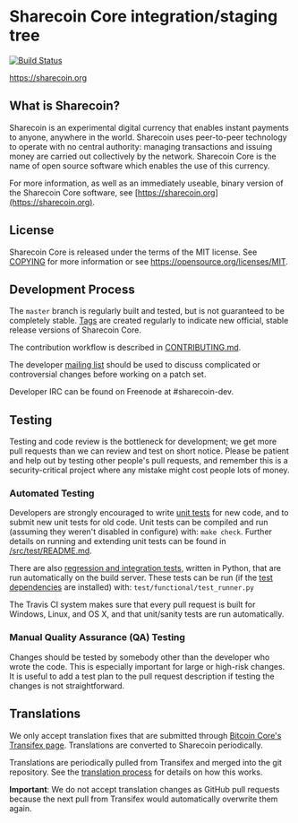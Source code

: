 Sharecoin Core integration/staging tree
=====================================

[![Build Status](https://travis-ci.org/hutlim/sharecoin.svg?branch=master)](https://travis-ci.org/hutlim/sharecoin)

https://sharecoin.org

What is Sharecoin?
----------------

Sharecoin is an experimental digital currency that enables instant payments to
anyone, anywhere in the world. Sharecoin uses peer-to-peer technology to operate
with no central authority: managing transactions and issuing money are carried
out collectively by the network. Sharecoin Core is the name of open source
software which enables the use of this currency.

For more information, as well as an immediately useable, binary version of
the Sharecoin Core software, see [https://sharecoin.org](https://sharecoin.org).

License
-------

Sharecoin Core is released under the terms of the MIT license. See [COPYING](COPYING) for more
information or see https://opensource.org/licenses/MIT.

Development Process
-------------------

The `master` branch is regularly built and tested, but is not guaranteed to be
completely stable. [Tags](https://github.com/hutlim/sharecoin/tags) are created
regularly to indicate new official, stable release versions of Sharecoin Core.

The contribution workflow is described in [CONTRIBUTING.md](CONTRIBUTING.md).

The developer [mailing list](https://groups.google.com/forum/#!forum/sharecoin-dev)
should be used to discuss complicated or controversial changes before working
on a patch set.

Developer IRC can be found on Freenode at #sharecoin-dev.

Testing
-------

Testing and code review is the bottleneck for development; we get more pull
requests than we can review and test on short notice. Please be patient and help out by testing
other people's pull requests, and remember this is a security-critical project where any mistake might cost people
lots of money.

### Automated Testing

Developers are strongly encouraged to write [unit tests](src/test/README.md) for new code, and to
submit new unit tests for old code. Unit tests can be compiled and run
(assuming they weren't disabled in configure) with: `make check`. Further details on running
and extending unit tests can be found in [/src/test/README.md](/src/test/README.md).

There are also [regression and integration tests](/test), written
in Python, that are run automatically on the build server.
These tests can be run (if the [test dependencies](/test) are installed) with: `test/functional/test_runner.py`

The Travis CI system makes sure that every pull request is built for Windows, Linux, and OS X, and that unit/sanity tests are run automatically.

### Manual Quality Assurance (QA) Testing

Changes should be tested by somebody other than the developer who wrote the
code. This is especially important for large or high-risk changes. It is useful
to add a test plan to the pull request description if testing the changes is
not straightforward.

Translations
------------

We only accept translation fixes that are submitted through [Bitcoin Core's Transifex page](https://www.transifex.com/projects/p/bitcoin/).
Translations are converted to Sharecoin periodically.

Translations are periodically pulled from Transifex and merged into the git repository. See the
[translation process](doc/translation_process.md) for details on how this works.

**Important**: We do not accept translation changes as GitHub pull requests because the next
pull from Transifex would automatically overwrite them again.
